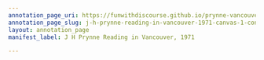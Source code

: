 ```yaml
---
annotation_page_uri: https://funwithdiscourse.github.io/prynne-vancouver-1971/annotations/j-h-prynne-reading-in-vancouver-1971-canvas-1-context-and-speculation.json
annotation_page_slug: j-h-prynne-reading-in-vancouver-1971-canvas-1-context-and-speculation
layout: annotation_page
manifest_label: J H Prynne Reading in Vancouver, 1971

---
```

